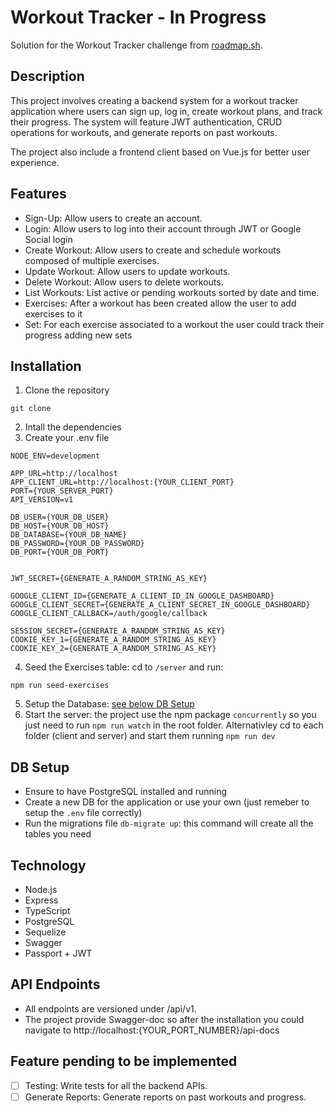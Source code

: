 # Workout Tracker - In Progress
Solution for the Workout Tracker challenge from [roadmap.sh](https://roadmap.sh/projects/fitness-workout-tracker).

## Description 
This project involves creating a backend system for a workout tracker application where users can sign up, log in, create workout plans, and track their progress. The system will feature JWT authentication, CRUD operations for workouts, and generate reports on past workouts.

The project also include a frontend client based on Vue.js for better user experience.

## Features
- Sign-Up: Allow users to create an account.
- Login: Allow users to log into their account through JWT or Google Social login
- Create Workout: Allow users to create and schedule workouts composed of multiple exercises.
- Update Workout: Allow users to update workouts.
- Delete Workout: Allow users to delete workouts.
- List Workouts: List active or pending workouts sorted by date and time.
- Exercises: After a workout has been created allow the user to add exercises to it
- Set: For each exercise associated to a workout the user could track their progress adding new sets


## Installation
1. Clone the repository
```
git clone
```
2. Intall the dependencies
3. Create your .env file
```
NODE_ENV=development

APP_URL=http://localhost
APP_CLIENT_URL=http://localhost:{YOUR_CLIENT_PORT}
PORT={YOUR_SERVER_PORT}
API_VERSION=v1

DB_USER={YOUR_DB_USER}
DB_HOST={YOUR_DB_HOST}
DB_DATABASE={YOUR_DB_NAME}
DB_PASSWORD={YOUR_DB_PASSWORD}
DB_PORT={YOUR_DB_PORT}


JWT_SECRET={GENERATE_A_RANDOM_STRING_AS_KEY}

GOOGLE_CLIENT_ID={GENERATE_A_CLIENT_ID_IN_GOOGLE_DASHBOARD}
GOOGLE_CLIENT_SECRET={GENERATE_A_CLIENT_SECRET_IN_GOOGLE_DASHBOARD}
GOOGLE_CLIENT_CALLBACK=/auth/google/callback

SESSION_SECRET={GENERATE_A_RANDOM_STRING_AS_KEY}
COOKIE_KEY_1={GENERATE_A_RANDOM_STRING_AS_KEY}
COOKIE_KEY_2={GENERATE_A_RANDOM_STRING_AS_KEY}
```
4. Seed the Exercises table: cd to `/server` and run:
```
npm run seed-exercises
```

5. Setup the Database: [see below DB Setup](##DB-Setup)
6. Start the server: the project use the npm package `concurrently` so you just need to run `npm run watch` in the root folder. Alternativley cd to each folder (client and server) and start them running `npm run dev`


## DB Setup
- Ensure to have PostgreSQL installed and running
- Create a new DB for the application or use your own (just remeber to setup the `.env` file correctly)
- Run the migrations file `db-migrate up`: this command will create all the tables you need

## Technology

- Node.js
- Express
- TypeScript
- PostgreSQL
- Sequelize
- Swagger
- Passport + JWT

## API Endpoints
- All endpoints are versioned under /api/v1.
- The project provide Swagger-doc so after the installation you could navigate to http://localhost:{YOUR_PORT_NUMBER}/api-docs

## Feature pending to be implemented
- [ ] Testing: Write tests for all the backend APIs.
- [ ] Generate Reports: Generate reports on past workouts and progress.